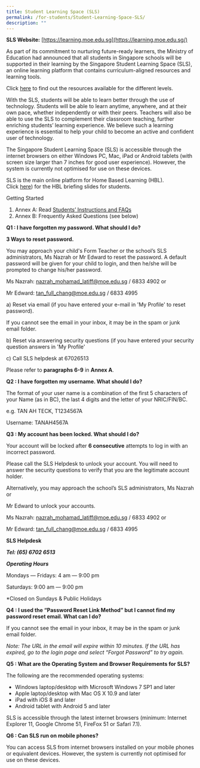 ```yaml
---
title: Student Learning Space (SLS)
permalink: /for-students/Student-Learning-Space-SLS/
description: ""
---
```



**SLS Website:** [https://learning.moe.edu.sg](https://learning.moe.edu.sg/)

  

As part of its commitment to nurturing future-ready learners, the Ministry of Education had announced that all students in Singapore schools will be supported in their learning by the Singapore Student Learning Space (SLS), an online learning platform that contains curriculum-aligned resources and learning tools.

  

Click [here](https://northviewpri.moe.edu.sg/qql/slot/u179/2021/Useful%20Links/For%20Students/SLS/List%20of%20Pri%20SLS%20Resources%20Consolidated%2025%20Jun.xlsx) to find out the resources available for the different levels.

  

With the SLS, students will be able to learn better through the use of technology. Students will be able to learn anytime, anywhere, and at their own pace, whether independently or with their peers. Teachers will also be able to use the SLS to complement their classroom teaching, further enriching students’ learning experience. We believe such a learning experience is essential to help your child to become an active and confident user of technology.

  

The Singapore Student Learning Space (SLS) is accessible through the internet browsers on either Windows PC, Mac, iPad or Android tablets (with screen size larger than 7 inches for good user experience). However, the system is currently not optimised for use on these devices.

  

SLS is the main online platform for Home Based Learning (HBL). Click [here](/files/For%20Students/HBL%20briefing%20slides%20for%20students.pdf)) for the HBL briefing slides for students.

  

Getting Started

  

1.  Annex A: Read [Students’ Instructions and FAQs](/files/For%20Students/Students-Instructions-and-FAQs-updated-15-March-2018.pdf)
2.  Annex B: Frequently Asked Questions (see below)

  

  

**Q1 : I have forgotten my password. What should I do?**

  

**3 Ways to reset password.**

  

You may approach your child's Form Teacher or the school’s SLS administrators, Ms Nazrah or Mr Edward to reset the password. A default password will be given for your child to login, and then he/she will be prompted to change his/her password.

  

Ms Nazrah: [nazrah\_mohamad\_latiff@moe.edu.sg](mailto:nazrah_mohamad_latiff@moe.edu.sg) / 6833 4902 or

  

Mr Edward: [tan\_full\_chang@moe.edu.sg](mailto:tan_full_chang@moe.edu.sg) / 6833 4995

  

  

a) Reset via email (if you have entered your e-mail in 'My Profile' to reset password).

  

If you cannot see the email in your inbox, it may be in the spam or junk email folder.

  

b) Reset via answering security questions (if you have entered your security question answers in 'My Profile'

  

c) Call SLS helpdesk at 67026513

  

Please refer to **paragraphs 6-9** in **Annex A**.

  

  

**Q2 : I have forgotten my username. What should I do?**

  

The format of your user name is a combination of the first 5 characters of your Name (as in BC), the last 4 digits and the letter of your NRIC/FIN/BC.

  

e.g. TAN AH TECK, T1234567A

  

Username: TANAH4567A

  

  

**Q3 : My account has been locked. What should I do?**

  

Your account will be locked after **6 consecutive** attempts to log in with an incorrect password.

  

Please call the SLS Helpdesk to unlock your account. You will need to answer the security questions to verify that you are the legitimate account holder.

  

Alternatively, you may approach the school’s SLS administrators, Ms Nazrah or

  

Mr Edward to unlock your accounts.

  

Ms Nazrah: [nazrah\_mohamad\_latiff@moe.edu.sg](mailto:nazrah_mohamad_latiff@moe.edu.sg) / 6833 4902 or

  

Mr Edward: [tan\_full\_chang@moe.edu.sg](mailto:tan_full_chang@moe.edu.sg) / 6833 4995

  

  

**SLS Helpdesk**

**_Tel: (65) 6702 6513_**

**_Operating Hours_**

Mondays ― Fridays: 4 am ― 9:00 pm

Saturdays: 9:00 am ― 9:00 pm

\*Closed on Sundays & Public Holidays

  

  

**Q4 : I used the “Password Reset Link Method” but I cannot find my password reset email. What can I do?**

  

If you cannot see the email in your inbox, it may be in the spam or junk email folder.

  

_Note: The URL in the email will expire within 10 minutes. If the URL has expired, go to the login page and select “Forgot Password” to try again._

  

  

**Q5 : What are the Operating System and Browser Requirements for SLS?**

  

The following are the recommended operating systems:

  

*   Windows laptop/desktop with Microsoft Windows 7 SP1 and later
*   Apple laptop/desktop with Mac OS X 10.9 and later
*   iPad with iOS 8 and later
*   Android tablet with Android 5 and later

  

SLS is accessible through the latest internet browsers (minimum: Internet Explorer 11, Google Chrome 51, FireFox 51 or Safari 7.1).

  

  

**Q6 : Can SLS run on mobile phones?**

  

You can access SLS from internet browsers installed on your mobile phones or equivalent devices. However, the system is currently not optimised for use on these devices.